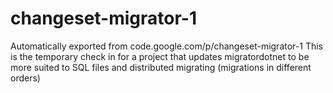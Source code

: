 # changeset-migrator-1
Automatically exported from code.google.com/p/changeset-migrator-1
This is the temporary check in for a project that updates migratordotnet to be more suited to SQL files and distributed migrating (migrations in different orders)
